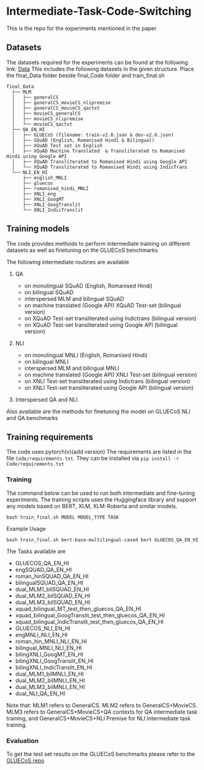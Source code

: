 # Intermediate-Task-Code-Switching
This is the repo for the experiments mentioned in the paper

## Datasets
The datasets required for the experiments can be found at the following link: [Data](https://drive.google.com/file/d/1lafT_uN-gpQ3OzproZQ5zihQBwxV1-pm/view?usp=sharing)
This includes the following datasets in the given structure. Place the final_Data folder beside final_Code folder and train_final.sh
```
final_Data
  ├── MLM
  │   ├── generalCS
  │   ├── generalCS_movieCS_nlipremise
  │   ├── generalCS_movieCS_qactxt
  │   ├── movieCS_generalCS
  │   ├── movieCS_nlipremise
  │   └── movieCS_qactxt
  ├── QA_EN_HI
  │   ├── GLUECoS (filename: train-v2.0.json & dev-v2.0.json)
  │   ├── SQuAD (English, Romanised Hindi & Bilingual)
  │   ├── XQuAD Test set in English
  │   ├── XQuAD Machine Translated  & Transliterated to Romanised Hindi using Google API
  │   ├── XQuAD Transliterated to Romanised Hindi using Google API
  │   └── XQuAD Transliterated to Romanised Hindi using IndicTrans
  └── NLI_EN_HI
      ├── english_MNLI
      ├── gluecos
      ├── romanised_hindi_MNLI
      ├── XNLI_eng
      ├── XNLI_GoogMT
      ├── XNLI_GoogTranslit
      └── XNLI_IndicTranslit
```

## Training models
The code provides methods to perform intermediate training on different datasets as well as finetuning on the GLUECoS benchmarks

The following intermediate routines are available
1. QA
   -  on monolingual SQuAD (English, Romanised Hindi)
   -  on bilingual SQuAD
   -  interspersed MLM and bilingual SQuAD 
   -  on machine translated (Google API) XQuAD Test-set (bilingual version)
   -  on XQuAD Test-set transliterated using Indictrans (bilingual version)
   -  on XQuAD Test-set transliterated using Google API (bilingual version)

2. NLI
   -  on monolingual MNLI (English, Romanised Hindi)
   -  on bilingual MNLI
   -  interspersed MLM and bilingual MNLI 
   -  on machine translated (Google API) XNLI Test-set (bilingual version)
   -  on XNLI Test-set transliterated using Indictrans (bilingual version)
   -  on XNLI Test-set transliterated using Google API (bilingual version)

3. Interspersed QA and NLI 

Also available are the methods for finetuning the model on GLUECoS NLI and QA benchmarks

## Training requirements
The code uses pytorch(v)(add version)
The requirements are listed in the file `Code/requirements.txt`. They can be installed via 
    ```
    pip install -r Code/requirements.txt
    ```

### Training
The command below can be used to run both intermediate and fine-tuning experiments. The training scripts uses the Huggingface library and support any models based on BERT, XLM, XLM-Roberta and similar models. 

```
bash train_final.sh MODEL MODEL_TYPE TASK
```
Example Usage
```
bash train_final.sh bert-base-multilingual-cased bert GLUECOS_QA_EN_HI
```

The Tasks available are
- GLUECOS_QA_EN_HI
- engSQUAD_QA_EN_HI
- roman_hinSQUAD_QA_EN_HI
- bilingualSQUAD_QA_EN_HI
- dual_MLM1_bilSQUAD_EN_HI
- dual_MLM2_bilSQUAD_EN_HI
- dual_MLM3_bilSQUAD_EN_HI
- xquad_bilingual_MT_test_then_gluecos_QA_EN_HI
- xquad_bilingual_GoogTranslit_test_then_gluecos_QA_EN_HI
- xquad_bilingual_IndicTranslit_test_then_gluecos_QA_EN_HI
- GLUECOS_NLI_EN_HI
- engMNLI_NLI_EN_HI
- roman_hin_MNLI_NLI_EN_HI
- bilingual_MNLI_NLI_EN_HI
- bilingXNLI_GoogMT_EN_HI
- bilingXNLI_GoogTranslit_EN_HI
- bilingXNLI_IndicTranslit_EN_HI
- dual_MLM1_bilMNLI_EN_HI
- dual_MLM2_bilMNLI_EN_HI
- dual_MLM3_bilMNLI_EN_HI
- dual_NLI_QA_EN_HI

Note that: MLM1 refers to GeneralCS. MLM2 refers to GeneralCS+MovieCS. MLM3 refers to GeneralCS+MovieCS+QA contexts for QA intermediate task training, and GeneralCS+MovieCS+NLI Premise for NLI intermediate task training.
### Evaluation
To get the test set results on the GLUECoS benchmarks please refer to the [GLUECoS repo](https://github.com/microsoft/GLUECoS)
